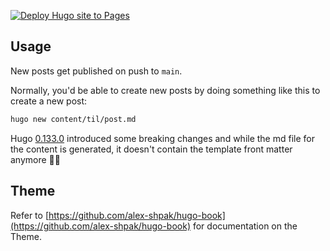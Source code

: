 [![Deploy Hugo site to Pages](https://github.com/adintegra/til/actions/workflows/hugo.yaml/badge.svg)](https://github.com/adintegra/til/actions/workflows/hugo.yaml)

## Usage

New posts get published on push to `main`.

Normally, you'd be able to create new posts by doing something like this to create a new post:

```sh
hugo new content/til/post.md
```

Hugo [0.133.0](https://github.com/gohugoio/hugo/releases/tag/v0.133.0) introduced some breaking changes and while the md file for the content is generated, it doesn't contain the template front matter anymore 🤷‍♂️

## Theme

Refer to [https://github.com/alex-shpak/hugo-book](https://github.com/alex-shpak/hugo-book) for documentation on the Theme.
